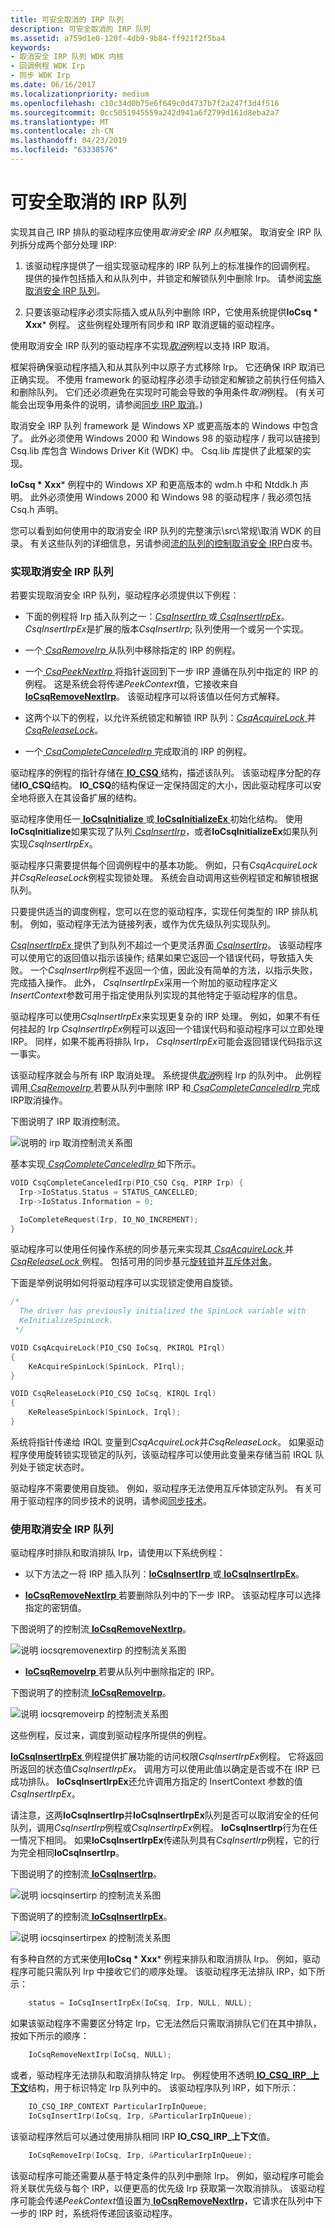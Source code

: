 ```yaml
---
title: 可安全取消的 IRP 队列
description: 可安全取消的 IRP 队列
ms.assetid: a759d1e0-120f-4db9-9b84-ff921f2f5ba4
keywords:
- 取消安全 IRP 队列 WDK 内核
- 回调例程 WDK Irp
- 同步 WDK Irp
ms.date: 06/16/2017
ms.localizationpriority: medium
ms.openlocfilehash: c10c34d0b75e6f649c0d4737b7f2a247f3d4f516
ms.sourcegitcommit: 0cc5051945559a242d941a6f2799d161d8eba2a7
ms.translationtype: MT
ms.contentlocale: zh-CN
ms.lasthandoff: 04/23/2019
ms.locfileid: "63338576"
---
```

# <a name="cancel-safe-irp-queues"></a>可安全取消的 IRP 队列





实现其自己 IRP 排队的驱动程序应使用*取消安全 IRP 队列*框架。 取消安全 IRP 队列拆分成两个部分处理 IRP:

1. 该驱动程序提供了一组实现驱动程序的 IRP 队列上的标准操作的回调例程。 提供的操作包括插入和从队列中，并锁定和解锁队列中删除 Irp。 请参阅[实施取消安全 IRP 队列](#ddk-implementing-the-cancel-safe-irp-queue-kg)。

2. 只要该驱动程序必须实际插入或从队列中删除 IRP，它使用系统提供**IoCsq * Xxx*** 例程。 这些例程处理所有同步和 IRP 取消逻辑的驱动程序。

使用取消安全 IRP 队列的驱动程序不实现[*取消*](https://msdn.microsoft.com/library/windows/hardware/ff540742)例程以支持 IRP 取消。

框架将确保驱动程序插入和从其队列中以原子方式移除 Irp。 它还确保 IRP 取消已正确实现。 不使用 framework 的驱动程序必须手动锁定和解锁之前执行任何插入和删除队列。 它们还必须避免在实现时可能会导致的争用条件*取消*例程。 (有关可能会出现争用条件的说明，请参阅[同步 IRP 取消](synchronizing-irp-cancellation.md)。)

取消安全 IRP 队列 framework 是 Windows XP 或更高版本的 Windows 中包含了。 此外必须使用 Windows 2000 和 Windows 98 的驱动程序 / 我可以链接到 Csq.lib 库包含 Windows Driver Kit (WDK) 中。 Csq.lib 库提供了此框架的实现。

**IoCsq * Xxx*** 例程中的 Windows XP 和更高版本的 wdm.h 中和 Ntddk.h 声明。 此外必须使用 Windows 2000 和 Windows 98 的驱动程序 / 我必须包括 Csq.h 声明。

您可以看到如何使用中的取消安全 IRP 队列的完整演示\\src\\常规\\取消 WDK 的目录。 有关这些队列的详细信息，另请参阅[流的队列的控制取消安全 IRP](https://go.microsoft.com/fwlink/p/?linkid=57844)白皮书。

### <a href="" id="ddk-implementing-the-cancel-safe-irp-queue-kg"></a>实现取消安全 IRP 队列

若要实现取消安全 IRP 队列，驱动程序必须提供以下例程：

-   下面的例程将 Irp 插入队列之一：[*CsqInsertIrp* ](https://msdn.microsoft.com/library/windows/hardware/ff542947)或[ *CsqInsertIrpEx*](https://msdn.microsoft.com/library/windows/hardware/ff542956)。 *CsqInsertIrpEx*是扩展的版本*CsqInsertIrp*; 队列使用一个或另一个实现。

-   一个[ *CsqRemoveIrp* ](https://msdn.microsoft.com/library/windows/hardware/ff542968)从队列中移除指定的 IRP 的例程。

-   一个[ *CsqPeekNextIrp* ](https://msdn.microsoft.com/library/windows/hardware/ff542959)将指针返回到下一步 IRP 遵循在队列中指定的 IRP 的例程。 这是系统会将传递*PeekContext*值，它接收来自[ **IoCsqRemoveNextIrp**](https://msdn.microsoft.com/library/windows/hardware/ff549072)。 该驱动程序可以将该值以任何方式解释。

-   这两个以下的例程，以允许系统锁定和解锁 IRP 队列：[*CsqAcquireLock* ](https://msdn.microsoft.com/library/windows/hardware/ff542934)并[ *CsqReleaseLock*](https://msdn.microsoft.com/library/windows/hardware/ff542965)。

-   一个[ *CsqCompleteCanceledIrp* ](https://msdn.microsoft.com/library/windows/hardware/ff542940)完成取消的 IRP 的例程。

驱动程序的例程的指针存储在[ **IO\_CSQ** ](https://msdn.microsoft.com/library/windows/hardware/ff550560)结构，描述该队列。 该驱动程序分配的存储**IO\_CSQ**结构。 **IO\_CSQ**的结构保证一定保持固定的大小，因此驱动程序可以安全地将嵌入在其设备扩展的结构。

驱动程序使用任一[ **IoCsqInitialize** ](https://msdn.microsoft.com/library/windows/hardware/ff549054)或[ **IoCsqInitializeEx** ](https://msdn.microsoft.com/library/windows/hardware/ff549060)初始化结构。 使用**IoCsqInitialize**如果实现了队列[ *CsqInsertIrp*](https://msdn.microsoft.com/library/windows/hardware/ff542947)，或者**IoCsqInitializeEx**如果队列实现*CsqInsertIrpEx*。

驱动程序只需要提供每个回调例程中的基本功能。 例如，只有*CsqAcquireLock*并*CsqReleaseLock*例程实现锁处理。 系统会自动调用这些例程锁定和解锁根据队列。

只要提供适当的调度例程，您可以在您的驱动程序，实现任何类型的 IRP 排队机制。 例如，驱动程序无法为链接列表，或作为优先级队列实现队列。

[*CsqInsertIrpEx* ](https://msdn.microsoft.com/library/windows/hardware/ff542956)提供了到队列不超过一个更灵活界面[ *CsqInsertIrp*](https://msdn.microsoft.com/library/windows/hardware/ff542947)。 该驱动程序可以使用它的返回值以指示该操作; 结果如果它返回一个错误代码，导致插入失败。 一个*CsqInsertIrp*例程不返回一个值，因此没有简单的方法，以指示失败，完成插入操作。 此外， *CsqInsertIrpEx*采用一个附加的驱动程序定义*InsertContext*参数可用于指定使用队列实现的其他特定于驱动程序的信息。

驱动程序可以使用*CsqInsertIrpEx*来实现更复杂的 IRP 处理。 例如，如果不有任何挂起的 Irp *CsqInsertIrpEx*例程可以返回一个错误代码和驱动程序可以立即处理 IRP。 同样，如果不能再将排队 Irp， *CsqInsertIrpEx*可能会返回错误代码指示这一事实。

该驱动程序就会与所有 IRP 取消处理。 系统提供[*取消*](https://msdn.microsoft.com/library/windows/hardware/ff540742)例程 Irp 的队列中。 此例程调用[ *CsqRemoveIrp* ](https://msdn.microsoft.com/library/windows/hardware/ff542968)若要从队列中删除 IRP 和[ *CsqCompleteCanceledIrp* ](https://msdn.microsoft.com/library/windows/hardware/ff542940)完成 IRP取消操作。

下图说明了 IRP 取消控制流。

![说明的 irp 取消控制流关系图](images/5cancelingirp.png)

基本实现[ *CsqCompleteCanceledIrp* ](https://msdn.microsoft.com/library/windows/hardware/ff542940)如下所示。

```cpp
VOID CsqCompleteCanceledIrp(PIO_CSQ Csq, PIRP Irp) {
  Irp->IoStatus.Status = STATUS_CANCELLED;
  Irp->IoStatus.Information = 0;

  IoCompleteRequest(Irp, IO_NO_INCREMENT);
}
```

驱动程序可以使用任何操作系统的同步基元来实现其[ *CsqAcquireLock* ](https://msdn.microsoft.com/library/windows/hardware/ff542934)并[ *CsqReleaseLock* ](https://msdn.microsoft.com/library/windows/hardware/ff542965)例程。 包括可用的同步基元[旋转锁](spin-locks.md)并[互斥体对象](mutex-objects.md)。

下面是举例说明如何将驱动程序可以实现锁定使用自旋锁。

```cpp
/* 
  The driver has previously initialized the SpinLock variable with
  KeInitializeSpinLock.
 */

VOID CsqAcquireLock(PIO_CSQ IoCsq, PKIRQL PIrql)
{
    KeAcquireSpinLock(SpinLock, PIrql);
}

VOID CsqReleaseLock(PIO_CSQ IoCsq, KIRQL Irql)
{
    KeReleaseSpinLock(SpinLock, Irql);
}
```

系统将指针传递给 IRQL 变量到*CsqAcquireLock*并*CsqReleaseLock*。 如果驱动程序使用旋转锁实现锁定的队列，该驱动程序可以使用此变量来存储当前 IRQL 队列处于锁定状态时。

驱动程序不需要使用自旋锁。 例如，驱动程序无法使用互斥体锁定队列。 有关可用于驱动程序的同步技术的说明，请参阅[同步技术](synchronization-techniques.md)。

### <a href="" id="ddk-using-the-cancel-safe-irp-queue-kg"></a>使用取消安全 IRP 队列

驱动程序时排队和取消排队 Irp，请使用以下系统例程：

-   以下方法之一将 IRP 插入队列：[**IoCsqInsertIrp** ](https://msdn.microsoft.com/library/windows/hardware/ff549066)或[ **IoCsqInsertIrpEx**](https://msdn.microsoft.com/library/windows/hardware/ff549067)。

-   [**IoCsqRemoveNextIrp** ](https://msdn.microsoft.com/library/windows/hardware/ff549072)若要删除队列中的下一步 IRP。 该驱动程序可以选择指定的密钥值。

下图说明了的控制流[ **IoCsqRemoveNextIrp**](https://msdn.microsoft.com/library/windows/hardware/ff549072)。

![说明 iocsqremovenextirp 的控制流关系图](images/4iocsqremovenextirp.png)

-   [**IoCsqRemoveIrp** ](https://msdn.microsoft.com/library/windows/hardware/ff549070)若要从队列中删除指定的 IRP。

下图说明了的控制流[ **IoCsqRemoveIrp**](https://msdn.microsoft.com/library/windows/hardware/ff549070)。

![说明 iocsqremoveirp 的控制流关系图](images/3iocsqremoveirp.png)

这些例程，反过来，调度到驱动程序所提供的例程。

[ **IoCsqInsertIrpEx** ](https://msdn.microsoft.com/library/windows/hardware/ff549067)例程提供扩展功能的访问权限*CsqInsertIrpEx*例程。 它将返回所返回的状态值*CsqInsertIrpEx*。 调用方可以使用此值以确定是否或不在 IRP 已成功排队。 **IoCsqInsertIrpEx**还允许调用方指定的 InsertContext 参数的值*CsqInsertIrpEx*。

请注意，这两**IoCsqInsertIrp**并**IoCsqInsertIrpEx**队列是否可以取消安全的任何队列，调用*CsqInsertIrp*例程或*CsqInsertIrpEx*例程。 **IoCsqInsertIrp**行为在任一情况下相同。 如果**IoCsqInsertIrpEx**传递队列具有*CsqInsertIrp*例程，它的行为完全相同**IoCsqInsertIrp**。

下图说明了的控制流[ **IoCsqInsertIrp**](https://msdn.microsoft.com/library/windows/hardware/ff549066)。

![说明 iocsqinsertirp 的控制流关系图](images/iocsqinsertirp.png)

下图说明了的控制流[ **IoCsqInsertIrpEx**](https://msdn.microsoft.com/library/windows/hardware/ff549067)。

![说明 iocsqinsertirpex 的控制流关系图](images/2iocsqinitializeex.png)

有多种自然的方式来使用**IoCsq * Xxx*** 例程来排队和取消排队 Irp。 例如，驱动程序可能只需队列 Irp 中接收它们的顺序处理。 该驱动程序无法排队 IRP，如下所示：

```cpp
    status = IoCsqInsertIrpEx(IoCsq, Irp, NULL, NULL);
```

如果该驱动程序不需要区分特定 Irp，它无法然后只需取消排队它们在其中排队，按如下所示的顺序：

```cpp
    IoCsqRemoveNextIrp(IoCsq, NULL);
```

或者，驱动程序无法排队和取消排队特定 Irp。 例程使用不透明[ **IO\_CSQ\_IRP\_上下文**](https://msdn.microsoft.com/library/windows/hardware/ff550567)结构，用于标识特定 Irp 队列中的。 该驱动程序队列 IRP，如下所示：

```cpp
    IO_CSQ_IRP_CONTEXT ParticularIrpInQueue;
    IoCsqInsertIrp(IoCsq, Irp, &ParticularIrpInQueue);
```

该驱动程序然后可以通过使用排队相同 IRP **IO\_CSQ\_IRP\_上下文**值。

```cpp
    IoCsqRemoveIrp(IoCsq, Irp, &ParticularIrpInQueue);
```

该驱动程序可能还需要从基于特定条件的队列中删除 Irp。 例如，驱动程序可能会将关联优先级与每个 IRP，以便更高的优先级 Irp 获取第一次取消排队。 该驱动程序可能会传递*PeekContext*值设置为[ **IoCsqRemoveNextIrp**](https://msdn.microsoft.com/library/windows/hardware/ff549072)，它请求在队列中下一步的 IRP 时，系统将传递回该驱动程序。

 

 




